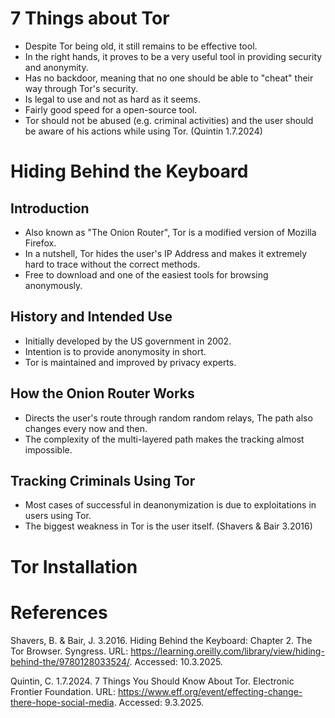 # 7 Things about Tor
- Despite Tor being old, it still remains to be effective tool.
- In the right hands, it proves to be a very useful tool in providing security and anonymity.
- Has no backdoor, meaning that no one should be able to "cheat" their way through Tor's security.
- Is legal to use and not as hard as it seems.
- Fairly good speed for a open-source tool.
- Tor should not be abused (e.g. criminal activities) and the user should be aware of his actions while using Tor. (Quintin 1.7.2024)


# Hiding Behind the Keyboard
## Introduction
- Also known as "The Onion Router", Tor is a modified version of Mozilla Firefox.
- In a nutshell, Tor hides the user's IP Address and makes it extremely hard to trace without the correct methods.
- Free to download and one of the easiest tools for browsing anonymously.

## History and Intended Use
- Initially developed by the US government in 2002. 
- Intention is to provide anonymosity in short.
- Tor is maintained and improved by privacy experts.

## How the Onion Router Works
- Directs the user's route through random random relays, The path also changes every now and then.
- The complexity of the multi-layered path makes the tracking almost impossible.

## Tracking Criminals Using Tor
- Most cases of successful in deanonymization is due to exploitations in users using Tor.
- The biggest weakness in Tor is the user itself. (Shavers & Bair 3.2016)


# Tor Installation

# References
Shavers, B. & Bair, J. 3.2016. Hiding Behind the Keyboard: Chapter 2. The Tor Browser. Syngress. URL: https://learning.oreilly.com/library/view/hiding-behind-the/9780128033524/. Accessed: 10.3.2025. 

Quintin, C. 1.7.2024. 7 Things You Should Know About Tor. Electronic Frontier Foundation. URL: https://www.eff.org/event/effecting-change-there-hope-social-media. Accessed: 9.3.2025.
